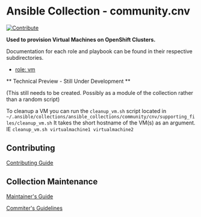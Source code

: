 # Ansible Collection - community.cnv

[![Contribute](https://www.eclipse.org/che/contribute.svg)](https://devspaces.apps.sandbox-m2.ll9k.p1.openshiftapps.com#https://github.com/ahussey-redhat/ansible-cnv-vm-provision)

**Used to provision Virtual Machines on OpenShift Clusters.**

Documentation for each role and playbook can be found in their respective subdirectories.

* [role: vm](roles/vm/README.md)

** Technical Preview - Still Under Development **

(This still needs to be created. Possibly as a module of the collection rather than a random script)

To cleanup a VM you can run the `cleanup_vm.sh` script located in `~/.ansible/collections/ansible_collections/community/cnv/supporting_files/cleanup_vm.sh`
It takes the short hostname of the VM(s) as an argument. IE `cleanup_vm.sh virtualmachine1 virtualmachine2`

## Contributing

[Contributing Guide](CONTRIBUTING.md)

## Collection Maintenance

[Maintainer's Guide](https://docs.ansible.com/ansible/devel/community/maintainers.html)

[Commiter's Guidelines](https://docs.ansible.com/ansible/devel/community/committer_guidelines.html)

